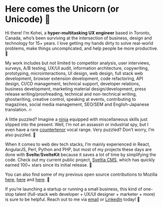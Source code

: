 # Here comes the Unicorn (or Unicode) 🦄

Hi there! I’m Kohei, a **hyper-multitasking UX engineer** based in Toronto, Canada, who’s been surviving at the intersection of business, design and technology for 15+ years. I love getting my hands dirty to solve real-world problems, make things uncomplicated, and help people be more productive. 💪

My work includes but not limited to competitor analysis, user interviews, surveys, A/B testing, UX/UI audit, information architecture, copywriting, prototyping, microinteractions, UI design, web design, full stack web development, browser extension development, code refactoring, API design, CI/CD management, technical support, developer relations, business development, marketing material design/development, press release writing/proofreading, technical and non-technical writing, ghostwriting, creative control, speaking at events, contributing to magazines, social media management, SEO/SEM and English-Japanese translation. 🔥

A little puzzled? Imagine a [ninja](https://en.wikipedia.org/wiki/Ninja) equipped with miscellaneous skills just slipped into the present. Well, I’m not an assassin or industrial spy, but I even have a rare [countertenor](https://en.wikipedia.org/wiki/Countertenor) vocal range. Very puzzled? Don’t worry, I’m also puzzled. 🥷

When it comes to web dev tech stacks, I’m mainly experienced in React, AngularJS, Perl, Python and PHP, but most of my projects these days are done with **Svelte**/**SvelteKit** because it saves a lot of time by simplifying the code. Check out my current public project, [Sveltia CMS](https://github.com/sveltia/sveltia-cms), which has quickly earned 100+ stars since its initial release. 🌟

You can also find some of my previous open source contributions to Mozilla [here](https://twitter.com/BugzillaUX), [here](https://github.com/mozilla-bteam/bmo/pulls?q=author:kyoshino) and [here](https://github.com/mozilla/bedrock/pulls?q=author:kyoshino). 🦊

If you’re launching a startup or running a small business, this kind of one-stop talent (full-stack web developer + UX/UI designer + marketer + more) is sure to be helpful. Reach out to me via [email](mailto:kohei@britegrid.io) or [LinkedIn](https://www.linkedin.com/in/koheiyoshino/) today! 👋
